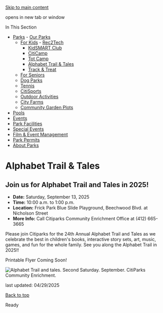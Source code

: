 [Skip to main content](https://www.pittsburghpa.gov/Recreation-Events/Parks/For-Kids/Alphabet-Trail-Tales#main-content)

opens in new tab or window

In This Section

- [Parks](https://www.pittsburghpa.gov/Recreation-Events/Parks)  - [Our Parks](https://www.pittsburghpa.gov/Recreation-Events/Parks/Our-Parks)
  - [For Kids](https://www.pittsburghpa.gov/Recreation-Events/Parks/For-Kids)    - [Rec2Tech](https://www.pittsburghpa.gov/Recreation-Events/Parks/For-Kids/Rec2Tech)
    - [KidSMART Club](https://www.pittsburghpa.gov/Recreation-Events/Parks/For-Kids/KidSMART-Club)
    - [CitiCamp](https://www.pittsburghpa.gov/Recreation-Events/Parks/For-Kids/CitiCamp)
    - [Tot Camp](https://www.pittsburghpa.gov/Recreation-Events/Parks/For-Kids/Tot-Camp)
    - [Alphabet Trail & Tales](https://www.pittsburghpa.gov/Recreation-Events/Parks/For-Kids/Alphabet-Trail-Tales)
    - [Track & Treat](https://www.pittsburghpa.gov/Recreation-Events/Parks/For-Kids/Track-Treat)
  - [For Seniors](https://www.pittsburghpa.gov/Recreation-Events/Parks/For-Seniors)
  - [Dog Parks](https://www.pittsburghpa.gov/Recreation-Events/Parks/Dog-Parks)
  - [Tennis](https://www.pittsburghpa.gov/Recreation-Events/Parks/Tennis)
  - [CitiSports](https://www.pittsburghpa.gov/Recreation-Events/Parks/CitiSports)
  - [Outdoor Activities](https://www.pittsburghpa.gov/Recreation-Events/Parks/Outdoor-Activities)
  - [City Farms](https://www.pittsburghpa.gov/Recreation-Events/Parks/City-Farms)
  - [Community Garden Plots](https://www.pittsburghpa.gov/Recreation-Events/Parks/Community-Garden-Plots)
- [Pools](https://www.pittsburghpa.gov/Recreation-Events/Pools)
- [Events](https://www.pittsburghpa.gov/Recreation-Events/Events)
- [Park Facilities](https://www.pittsburghpa.gov/Recreation-Events/Park-Facilities)
- [Special Events](https://www.pittsburghpa.gov/Recreation-Events/Special-Events)
- [Film & Event Management](https://www.pittsburghpa.gov/Recreation-Events/Film-Event-Management)
- [Park Permits](https://www.pittsburghpa.gov/Recreation-Events/Park-Permits)
- [About Parks](https://www.pittsburghpa.gov/Recreation-Events/About-Parks)

# Alphabet Trail & Tales

## Join us for Alphabet Trail and Tales in 2025!

- **Date:** Saturday, September 13, 2025
- **Time:** 10:00 a.m. to 1:00 p.m.
- **Location:** Frick Park Blue Slide Playground, Beechwood Blvd. at Nicholson Street
- **More Info:** Call Citiparks Community Enrichment Office at (412) 665-3665

Please join Citiparks for the 24th Annual Alphabet Trail and Tales as we celebrate the best in children's books, interactive story sets, art, music, games, and fun for the whole family. See you along the Alphabet Trail in 2025!!

Printable Flyer Coming Soon!

![Alphabet Trail and tales. Second Saturday. September. CitiParks Community Enrichment.](https://www.pittsburghpa.gov/files/assets/city/v/1/parks/images/parks/8047_welcomesign1.jpg)

last updated: 04/29/2025

[Back to top](https://www.pittsburghpa.gov/Recreation-Events/Parks/For-Kids/Alphabet-Trail-Tales#body-top)

Ready
